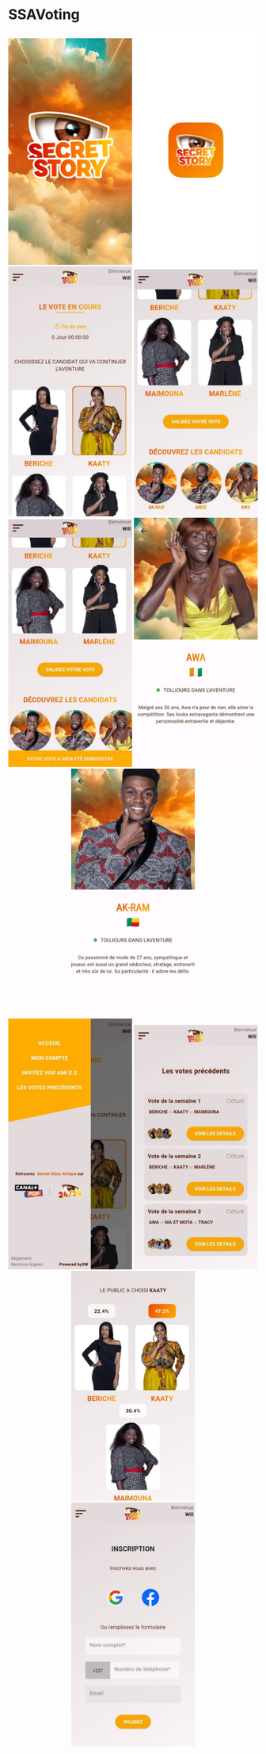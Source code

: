 

# SSAVoting


<div align='center'>
<img src="2.jpg" width="250" />
<img src="1.jpg" width="250" />
<img src="5.jpg" width="250" />
<img src="3.jpg" width="250" />
</div>

<div align='center'>
<img src="4.jpg" width="250" />
<img src="6.jpg" width="250" />
<img src="7.jpg" width="250" />
</div>

<div align='center'>
<img src="8.jpg" width="250" />
<img src="9.jpg" width="250" />
<img src="10.jpg" width="250" />
</div>

<div align='center'>
<img src="11.jpg" width="250" />
</div>





